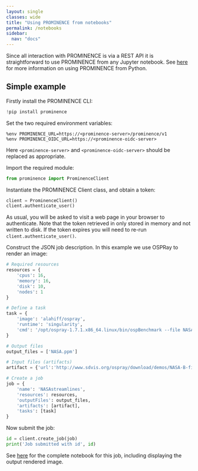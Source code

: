 ```yaml
---
layout: single
classes: wide
title: "Using PROMINENCE from notebooks"
permalink: /notebooks
sidebar:
  nav: "docs"
---
```


Since all interaction with PROMINENCE is via a REST API it is straightforward to use PROMINENCE from any Jupyter notebook. See [here](/docs/python) for more information on using PROMINENCE from Python.

## Simple example
Firstly install the PROMINENCE CLI:
```python
!pip install prominence
```
Set the two required environment variables:
```
%env PROMINENCE_URL=https://<prominence-server>/prominence/v1
%env PROMINENCE_OIDC_URL=https://<prominence-oidc-server>
```
Here `<prominence-server>` and `<prominence-oidc-server>` should be replaced as appropriate.

Import the required module:
```python
from prominence import ProminenceClient
```
Instantiate the PROMINENCE Client class, and obtain a token:
```python
client = ProminenceClient()
client.authenticate_user()
```
As usual, you will be asked to visit a web page in your browser to authenticate. Note that the token retrieved in only stored in memory and not written to disk. If the token expires you will need to re-run `client.authenticate_user()`.

Construct the JSON job description. In this example we use OSPRay to render an image:
```python
# Required resources
resources = {
    'cpus': 16,
    'memory': 16,
    'disk': 10,
    'nodes': 1
}

# Define a task
task = {
    'image': 'alahiff/ospray',
    'runtime': 'singularity',
    'cmd': '/opt/ospray-1.7.1.x86_64.linux/bin/ospBenchmark --file NASA-B-field-sun.osx --renderer scivis -hd --filmic -sg:spp=8 -i NASA'
}

# Output files
output_files = ['NASA.ppm']

# Input files (artifacts)
artifact = {'url':'http://www.sdvis.org/ospray/download/demos/NASA-B-field-sun/NASA-B-field-sun.osx'}

# Create a job
job = {
    'name': 'NASAstreamlines',
    'resources': resources,
    'outputFiles': output_files,
    'artifacts': [artifact],
    'tasks': [task]
}
```
Now submit the job:
```python
id = client.create_job(job)
print('Job submitted with id', id)
```
See [here](https://github.com/prominence-eosc/examples/blob/master/ospray-streamlines-demo.ipynb) for the complete notebook for this job, including displaying the output rendered image.
